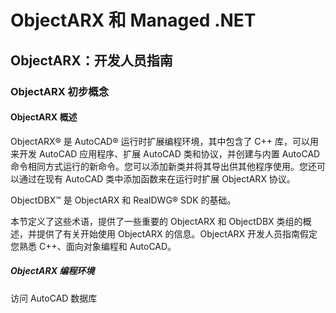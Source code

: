 # ObjectARX 和 Managed .NET
## ObjectARX：开发人员指南
### ObjectARX 初步概念
#### ObjectARX 概述
ObjectARX® 是 AutoCAD® 运行时扩展编程环境，其中包含了 C++ 库，可以用来开发 AutoCAD 应用程序、扩展 AutoCAD 类和协议，并创建与内置 AutoCAD 命令相同方式运行的新命令。您可以添加新类并将其导出供其他程序使用。您还可以通过在现有 AutoCAD 类中添加函数来在运行时扩展 ObjectARX 协议。

ObjectDBX™ 是 ObjectARX 和 RealDWG® SDK 的基础。

本节定义了这些术语，提供了一些重要的 ObjectARX 和 ObjectDBX 类组的概述，并提供了有关开始使用 ObjectARX 的信息。ObjectARX 开发人员指南假定您熟悉 C++、面向对象编程和 AutoCAD。
##### ObjectARX 编程环境
访问 AutoCAD 数据库
